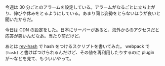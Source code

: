 今週は 30 分ごとのアラームを設定している。アラームがなるごとに立ち上がり、伸びや休みをとるようにしている。あまり同じ姿勢をとらないほうが良いと聞いたからだ。

今日は CDN の設定をした。日本にサーバーがあると、海外からのアクセスだと応答が悪いんだなあ。当たり前だけど。

あとは [rev-hash](https://www.npmjs.com/package/rev-hash) で hash をつけるスクリプトを書いてみた。 webpack で `[hash]` と書けばつけられるんだけど、その値を再利用したりするのに plugin が〜などを見て、もういいやって。

